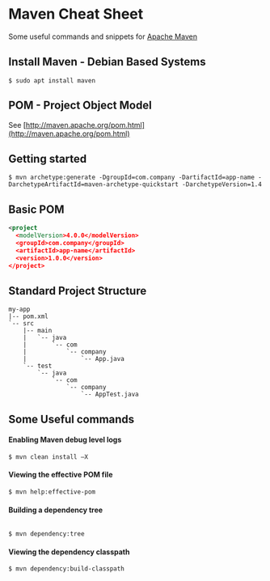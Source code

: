 Maven Cheat Sheet
=================
Some useful commands and snippets for [Apache Maven](https://maven.apache.org/)

Install Maven - Debian Based Systems
------------------------------------
```console
$ sudo apt install maven
```

POM - Project Object Model
--------------------------
See [http://maven.apache.org/pom.html](http://maven.apache.org/pom.html)

## Getting started
```console
$ mvn archetype:generate -DgroupId=com.company -DartifactId=app-name -DarchetypeArtifactId=maven-archetype-quickstart -DarchetypeVersion=1.4
```

## Basic POM
```xml
<project 
  <modelVersion>4.0.0</modelVersion>
  <groupId>com.company</groupId>
  <artifactId>app-name</artifactId>
  <version>1.0.0</version>
</project>
```

## Standard Project Structure
```console
my-app
|-- pom.xml
`-- src
    |-- main
    |   `-- java
    |       `-- com
    |           `-- company
    |               `-- App.java
    `-- test
        `-- java
            `-- com
                `-- company
                    `-- AppTest.java
```

Some Useful commands
--------------------
#### Enabling Maven debug level logs
```console
$ mvn clean install –X
```
#### Viewing the effective POM file
```console
$ mvn help:effective-pom
```
#### Building a dependency tree
```console

$ mvn dependency:tree
```
#### Viewing the dependency classpath
```console
$ mvn dependency:build-classpath
```
